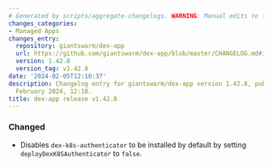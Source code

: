 ```yaml
---
# Generated by scripts/aggregate-changelogs. WARNING: Manual edits to this files will be overwritten.
changes_categories:
- Managed Apps
changes_entry:
  repository: giantswarm/dex-app
  url: https://github.com/giantswarm/dex-app/blob/master/CHANGELOG.md#1428---2024-02-05
  version: 1.42.8
  version_tag: v1.42.8
date: '2024-02-05T12:10:37'
description: Changelog entry for giantswarm/dex-app version 1.42.8, published on 05
  February 2024, 12:10.
title: dex-app release v1.42.8
---
```


### Changed
- Disables `dex-k8s-authenticator` to be installed by default by setting `deployDexK8SAuthenticator` to `false`.
